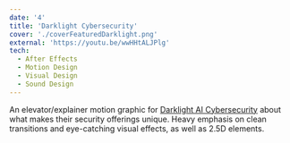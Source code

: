 ```yaml
---
date: '4'
title: 'Darklight Cybersecurity'
cover: './coverFeaturedDarklight.png'
external: 'https://youtu.be/wwHHtALJPlg'
tech:
  - After Effects
  - Motion Design
  - Visual Design
  - Sound Design
---
```


An elevator/explainer motion graphic for [Darklight AI Cybersecurity](https://www.darklight.ai/product) about what makes their security offerings unique. Heavy emphasis on clean transitions and eye-catching visual effects, as well as 2.5D elements.
